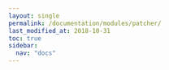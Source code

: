 ```yaml
---
layout: single
permalink: /documentation/modules/patcher/
last_modified_at: 2018-10-31
toc: true
sidebar:
  nav: "docs"
---
```


